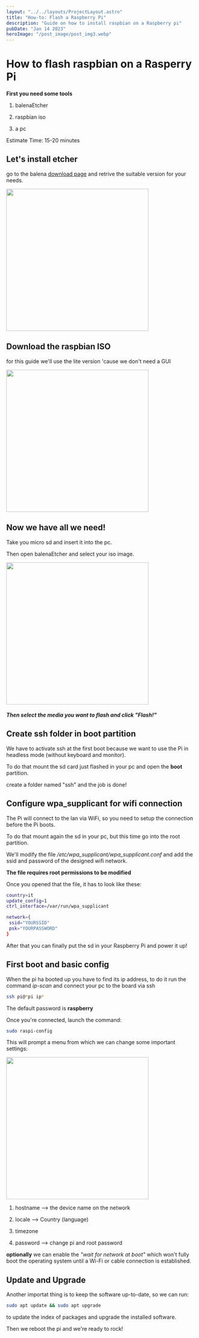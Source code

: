 ```yaml
---
layout: "../../layouts/ProjectLayout.astro"
title: "How-to: Flash a Raspberry Pi"
description: "Guide on how to install raspbian on a Raspberry pi"
pubDate: "Jan 14 2023"
heroImage: "/post_image/post_img3.webp"
---
```

# How to flash raspbian on a Rasperry Pi

**First you need some tools**

1. balenaEtcher

2. raspbian iso

3. a pc

Estimate Time: 15-20 minutes

## Let's install etcher

go to the balena [download page](https://www.balena.io/etcher/) and retrive the
suitable version for your needs.

<img title="image" src="assets/1.png" alt="" width="377" data-align="center">

## Download the raspbian ISO

for this guide we'll use the lite version 'cause we don't need a GUI

<img title="image" src="assets/2.png" alt="" width="377" data-align="center">

## Now we have all we need!

Take you micro sd and insert it into the pc.

Then open balenaEtcher and select your iso image.

<img title="image" src="assets/3.png" alt="" width="377" data-align="center">

##### Then select the media you want to flash and click "Flash!"

## Create ssh folder in boot partition

We have to activate ssh at the first boot because we want to use the Pi in
headless mode (without keyboard and monitor).

To do that mount the sd card just flashed in your pc and open the **boot**
partition.

create a folder named "ssh" and the job is done!

## Configure wpa_supplicant for wifi connection

The Pi will connect to the lan via WiFi, so you need to setup the connection
before the Pi boots.

To do that mount again the sd in your pc, but this time go into the root
partition.

We'll modify the file _/etc/wpa_supplicant/wpa_supplicant.conf_ and add the ssid
and password of the designed wifi network.

**The file requires root permissions to be modified**

Once you opened that the file, it has to look like these:

```bash
country=it
update_config=1
ctrl_interface=/var/run/wpa_supplicant

network={
 ssid="YOURSSID"
 psk="YOURPASSWORD"
}
```

After that you can finally put the sd in your Raspberry Pi and power it up!

## First boot and basic config

When the pi ha booted up you have to find its ip address, to do it run the
command _ip-scan_ and connect your pc to the board via ssh

```bash
ssh pi@*pi ip*
```

The default password is **raspberry**

Once you're connected, launch the command:

```bash
sudo raspi-config
```

This will prompt a menu from which we can change some important settings:

<img title="image" src="assets/4.png" alt="" width="377" data-align="center">

1. hostname --> the device name on the network

2. locale --> Country (language)

3. timezone

4. password --> change pi and root password

**optionally** we can enable the _"wait for network at boot"_ which won't fully
boot the operating system until a Wi-Fi or cable connection is established.

## Update and Upgrade

Another importat thing is to keep the software up-to-date, so we can run:

```bash
sudo apt update && sudo apt upgrade
```

to update the index of packages and upgrade the installed software.

Then we reboot the pi and we're ready to rock!